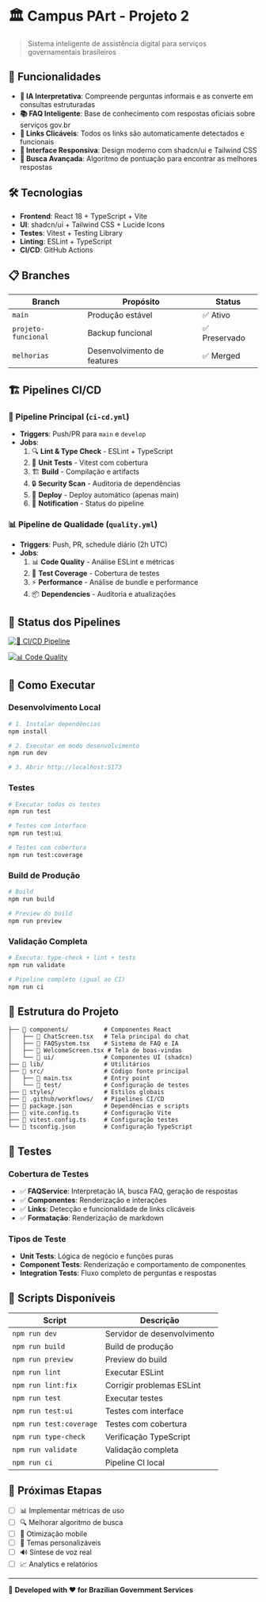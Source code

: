 # 🏛️ Campus PArt - Projeto 2

> Sistema inteligente de assistência digital para serviços governamentais brasileiros

## 🚀 Funcionalidades

- **🤖 IA Interpretativa**: Compreende perguntas informais e as converte em consultas estruturadas
- **📚 FAQ Inteligente**: Base de conhecimento com respostas oficiais sobre serviços gov.br
- **🔗 Links Clicáveis**: Todos os links são automaticamente detectados e funcionais
- **📱 Interface Responsiva**: Design moderno com shadcn/ui e Tailwind CSS
- **🎯 Busca Avançada**: Algoritmo de pontuação para encontrar as melhores respostas

## 🛠️ Tecnologias

- **Frontend**: React 18 + TypeScript + Vite
- **UI**: shadcn/ui + Tailwind CSS + Lucide Icons  
- **Testes**: Vitest + Testing Library
- **Linting**: ESLint + TypeScript
- **CI/CD**: GitHub Actions

## 📋 Branches

| Branch | Propósito | Status |
|--------|-----------|---------|
| `main` | Produção estável | ✅ Ativo |
| `projeto-funcional` | Backup funcional | ✅ Preservado |
| `melhorias` | Desenvolvimento de features | ✅ Merged |

## 🏗️ Pipelines CI/CD

### 🚀 Pipeline Principal (`ci-cd.yml`)
- **Triggers**: Push/PR para `main` e `develop`
- **Jobs**:
  1. 🔍 **Lint & Type Check** - ESLint + TypeScript
  2. 🧪 **Unit Tests** - Vitest com cobertura
  3. 🏗️ **Build** - Compilação e artifacts
  4. 🔒 **Security Scan** - Auditoria de dependências
  5. 🚀 **Deploy** - Deploy automático (apenas main)
  6. 📢 **Notification** - Status do pipeline

### 📊 Pipeline de Qualidade (`quality.yml`) 
- **Triggers**: Push, PR, schedule diário (2h UTC)
- **Jobs**:
  1. 📊 **Code Quality** - Análise ESLint e métricas
  2. 🧪 **Test Coverage** - Cobertura de testes  
  3. ⚡ **Performance** - Análise de bundle e performance
  4. 📦 **Dependencies** - Auditoria e atualizações

## 🚦 Status dos Pipelines

[![🚀 CI/CD Pipeline](https://github.com/username/campus-part-projeto-2/workflows/🚀%20CI/CD%20Pipeline/badge.svg)](https://github.com/username/campus-part-projeto-2/actions)

[![📊 Code Quality](https://github.com/username/campus-part-projeto-2/workflows/📊%20Code%20Quality%20&%20Performance/badge.svg)](https://github.com/username/campus-part-projeto-2/actions)

## 🚀 Como Executar

### Desenvolvimento Local
```bash
# 1. Instalar dependências
npm install

# 2. Executar em modo desenvolvimento
npm run dev

# 3. Abrir http://localhost:5173
```

### Testes
```bash
# Executar todos os testes
npm run test

# Testes com interface
npm run test:ui

# Testes com cobertura
npm run test:coverage
```

### Build de Produção
```bash
# Build
npm run build

# Preview do build
npm run preview
```

### Validação Completa
```bash
# Executa: type-check + lint + tests
npm run validate

# Pipeline completo (igual ao CI)
npm run ci
```

## 📁 Estrutura do Projeto

```
├── 📁 components/          # Componentes React
│   ├── 📄 ChatScreen.tsx   # Tela principal do chat
│   ├── 📄 FAQSystem.tsx    # Sistema de FAQ e IA
│   ├── 📄 WelcomeScreen.tsx # Tela de boas-vindas
│   └── 📁 ui/              # Componentes UI (shadcn)
├── 📁 lib/                 # Utilitários
├── 📁 src/                 # Código fonte principal
│   ├── 📄 main.tsx         # Entry point
│   └── 📁 test/            # Configuração de testes
├── 📁 styles/              # Estilos globais
├── 📁 .github/workflows/   # Pipelines CI/CD
├── 📄 package.json         # Dependências e scripts
├── 📄 vite.config.ts       # Configuração Vite
├── 📄 vitest.config.ts     # Configuração testes
└── 📄 tsconfig.json        # Configuração TypeScript
```

## 🧪 Testes

### Cobertura de Testes
- ✅ **FAQService**: Interpretação IA, busca FAQ, geração de respostas  
- ✅ **Componentes**: Renderização e interações
- ✅ **Links**: Detecção e funcionalidade de links clicáveis
- ✅ **Formatação**: Renderização de markdown

### Tipos de Teste
- **Unit Tests**: Lógica de negócio e funções puras
- **Component Tests**: Renderização e comportamento de componentes
- **Integration Tests**: Fluxo completo de perguntas e respostas

## 🔧 Scripts Disponíveis

| Script | Descrição |
|--------|-----------|
| `npm run dev` | Servidor de desenvolvimento |
| `npm run build` | Build de produção |
| `npm run preview` | Preview do build |
| `npm run lint` | Executar ESLint |
| `npm run lint:fix` | Corrigir problemas ESLint |
| `npm run test` | Executar testes |
| `npm run test:ui` | Testes com interface |
| `npm run test:coverage` | Testes com cobertura |
| `npm run type-check` | Verificação TypeScript |
| `npm run validate` | Validação completa |
| `npm run ci` | Pipeline CI local |

## 🎯 Próximas Etapas

- [ ] 📊 Implementar métricas de uso
- [ ] 🔍 Melhorar algoritmo de busca
- [ ] 📱 Otimização mobile
- [ ] 🎨 Temas personalizáveis
- [ ] 🔊 Síntese de voz real
- [ ] 📈 Analytics e relatórios

---

🚀 **Developed with ❤️ for Brazilian Government Services**